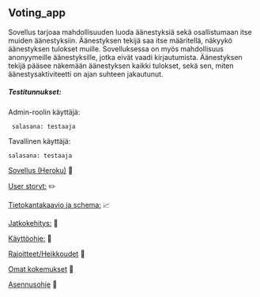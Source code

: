 ## Voting_app

Sovellus tarjoaa mahdollisuuden luoda äänestyksiä sekä osallistumaan itse muiden äänestyksiin. Äänestyksen tekijä saa itse määritellä, näkyykö äänestyksen tulokset muille. 
Sovelluksessa on myös mahdollisuus anonyymeille äänestyksille, jotka eivät vaadi kirjautumista. Äänestyksen tekijä pääsee näkemään äänestyksen kaikki tulokset, sekä sen, miten äänestysaktiviteetti on ajan suhteen jakautunut.

##### Testitunnukset:

Admin-roolin käyttäjä:
``` käyttäjänimi: admin
 salasana: testaaja 
 ``` 
  
Tavallinen käyttäjä:
 ``` käyttäjänimi: tero
 salasana: testaaja 
 ``` 


[Sovellus (Heroku)](https://tsoha-voting-app.herokuapp.com/) :dart:

[User storyt:](https://github.com/johannaval/voting_app/blob/master/UserStories.md) :pencil2:

[Tietokantakaavio ja schema:](https://github.com/johannaval/voting_app/blob/master/dokumentaatio/Tietokantakaavio%26Schema.md) :chart_with_upwards_trend:

[Jatkokehitys:](https://github.com/johannaval/voting_app/blob/master/dokumentaatio/Jatkokehitys.md) :electric_plug:

[Käyttöohje:](https://github.com/johannaval/voting_app/blob/master/dokumentaatio/K%C3%A4ytt%C3%B6ohje.md) :construction_worker:

[Rajoitteet/Heikkoudet](https://github.com/johannaval/voting_app/blob/master/dokumentaatio/SovelluksenRajoitteet.md) :wrench:

[Omat kokemukset](https://github.com/johannaval/voting_app/blob/master/dokumentaatio/OmatKokemukset.md) :thought_balloon:

[Asennusohje](https://github.com/johannaval/voting_app/blob/master/dokumentaatio/Asennusohje.md) :floppy_disk:
